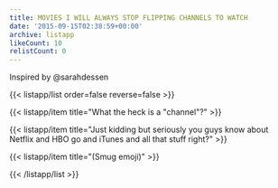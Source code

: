 ```yaml
---
title: MOVIES I WILL ALWAYS STOP FLIPPING CHANNELS TO WATCH
date: '2015-09-15T02:38:59+00:00'
archive: listapp
likeCount: 10
relistCount: 0
---
```


Inspired by @sarahdessen

{{< listapp/list order=false reverse=false >}}

   {{< listapp/item title="What the heck is a \"channel\"?" >}}

   {{< listapp/item title="Just kidding but seriously you guys know about Netflix and HBO go and iTunes and all that stuff right?" >}}

   {{< listapp/item title="(Smug emoji)" >}}

{{< /listapp/list >}}
